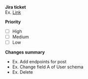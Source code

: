 **Jira ticket** \
Ex. [Link](https://clc-team-ml4jir1c.atlassian.net/browse/SCRUM-4)

**Priority**

- [ ] High
- [ ] Medium
- [ ] Low

**Changes summary**

- Ex. Add endpoints for post
- Ex. Change field A of User schema
- Ex. Delete
